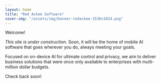 ```yaml
---
layout: home
title: "Red Ackee Software"
cover-img: "/assets/img/banner-redackee-1536x1024.png"
---
```


<!-- <h1 class="page-title site-title" style="margin-top:0;">
  <span class="red-word">Red</span>
  <span class="ackee-word">Ackee</span>
  <span class="software-word">Software</span>
</h1> -->

Welcome!

_This site is under construction._ Soon, it will be the home of mobile AI software that goes wherever you do, always meeting your goals.

Focused on on-device AI for ultimate control and privacy, we aim to deliver business solutions that were once only available to enterprises with multi-million dollar budgets.

Check back soon!
